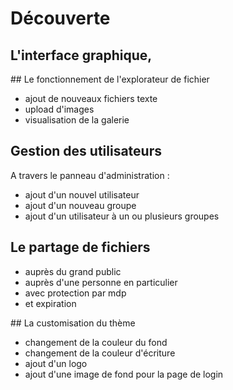 # Découverte

## L'interface graphique,



## Le fonctionnement de l'explorateur de fichier

- ajout de nouveaux fichiers texte
- upload d'images
- visualisation de la galerie

## Gestion des utilisateurs

A travers le panneau d'administration :

- ajout d'un nouvel utilisateur
- ajout d'un nouveau groupe
- ajout d'un utilisateur à un ou plusieurs groupes

## Le partage de fichiers

- auprès du grand public
- auprès d'une personne en particulier
- avec protection par mdp
- et expiration

## La customisation du thème
- changement de la couleur du fond
- changement de la couleur d'écriture
- ajout d'un logo
- ajout d'une image de fond pour la page de login